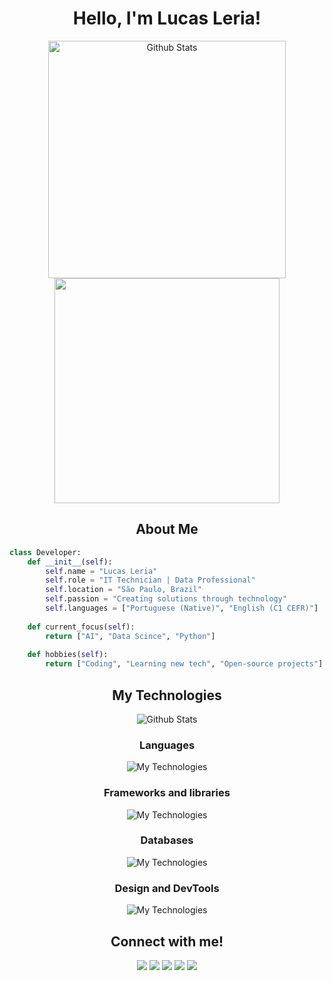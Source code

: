 <div align="center">
  
# Hello, I'm Lucas Leria!

<img width=380 src="https://github-readme-streak-stats.herokuapp.com/?user=lucasgleria&theme=dark&hide_border=false" alt="Github Stats"/>  
<img width=360 src="https://github-readme-stats.vercel.app/api?username=lucasgleria&theme=dark&rank_icon=github&ring_color=FFA500"/>


## About Me
</div>

```python
class Developer:
    def __init__(self):
        self.name = "Lucas Leria"
        self.role = "IT Technician | Data Professional"
        self.location = "São Paulo, Brazil"
        self.passion = "Creating solutions through technology"
        self.languages = ["Portuguese (Native)", "English (C1 CEFR)"]
        
    def current_focus(self):
        return ["AI", "Data Scince", "Python"]
    
    def hobbies(self):
        return ["Coding", "Learning new tech", "Open-source projects"]
```

<div align="center">

## My Technologies

<img src="https://github-readme-stats.vercel.app/api/top-langs/?username=lucasgleria&theme=dark&hide_border=false&include_all_commits=true&count_private=true&layout=compact" alt="Github Stats"/>

### Languages
![My Technologies](https://skillicons.dev/icons?i=md,php,nodejs,r&theme=dark)

### Frameworks and libraries
![My Technologies](https://skillicons.dev/icons?i=tensorflow,django,flask,fastapi,jquery,tailwind,prisma&theme=dark)

### Databases
![My Technologies](https://skillicons.dev/icons?i=mysql,sqlite,postgres,mongodb,planetscale&theme=dark)

### Design and DevTools
![My Technologies](https://skillicons.dev/icons?i=figma,git,vercel,docker&theme=dark)

## Connect with me!

<a href="https://www.linkedin.com/in/lucasleria/" target="_blank"><img src="https://img.shields.io/badge/-LinkedIn-%230077B5?style=plastic&logo=linkedin&logoColor=white" target="_blank"></a> 
<a href="https://api.whatsapp.com/send?phone=5511945735280&text=Olá!%20acessei%20seu%20perfil%20pelo%20GitHub%20e%20gostaria%20de%20falar%20com%20você!" target="_blank"><img src="https://img.shields.io/badge/WhatsApp-25D366?style=plastic&logo=whatsapp&logoColor=white" target="_blank"></a>
<a href="https://discord.gg/Sgz3EyqKkP" target="_blank"><img src="https://img.shields.io/badge/Discord-7289DA?style=plastic&logo=discord&logoColor=white" target="_blank"></a> 
<a href="https://lucasgleria.github.io/resume/" target="_blank"><img src="https://img.shields.io/badge/Curriculum-FF5722?style=plastic&logo=todoist&logoColor=white" target="_blank"></a> 
<a href="mailto:lucasleria17@gmail.com?subject=Ol%C3%A1!%20acessei%20seu%20perfil%20pelo%20GitHub%20e%20gostaria%20de%20falar%20com%20voc%C3%AA!&body=_Escreva%20aqui%20sua%20mensagem_" target="_blank"> <img src="https://img.shields.io/badge/Gmail-D14836?style=plastic&logo=gmail&logoColor=white" target="_blank"></a>
  
</div>

<!-- commit do dia!! -->
